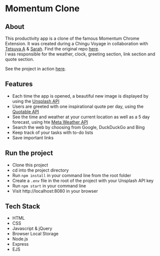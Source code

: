 # Momentum Clone 

## About
This productivity app is a clone of the famous Momentum Chrome Extension. It was created during a Chingu Voyage in collaboration with  [Tetsuya A](https://github.com/peppertaro) & [Sarah](https://github.com/smellaphant). Find the original repo [here](https://github.com/chingu-voyages/v9-toucans-team-05).<br>
I was responsible for the weather, clock, greeting section, link section and quote section. 

See the project in action [here](https://josy-momentum-clone.herokuapp.com/).

## Features
 - Each time the app is opened, a beautiful new image is displayed by using the [Unsplash API](https://unsplash.com/developers) 
 - Users are greeted with one inspirational quote per day, using the [Quotable API](https://github.com/lukePeavey/quotable)
 - See the time and weather at your current location as well as a 5 day forecast, using hte [Meta Weather API](https://www.metaweather.com/api/ )
 - Search the web by choosing from Google, DuckDuckGo and Bing
 - Keep track of your tasks with to-do lists
 - Save important links
 
## Run the project

- Clone this project
- cd into the project directory
- Run `npm install` in your command line from the root folder
- Create a `.env` file in the root of the project with your Unsplash API key
- Run `npm start` in your command line
- Visit http://localhost:8080 in your browser

## Tech Stack
 - HTML  
 - CSS  
 - Javascript & jQuery
 - Browser Local Storage  
 - Node.js  
 - Express
 - EJS
